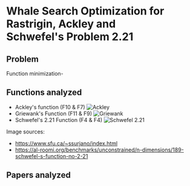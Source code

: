 # Whale Search Optimization for Rastrigin, Ackley and Schwefel's Problem 2.21

## Problem
Function minimization- 

## Functions analyzed
- Ackley's function (F10 & F7)
![Ackley](https://www.sfu.ca/~ssurjano/ackley.png)
- Griewank's Function (F11 & F9)
![Griewank](https://www.sfu.ca/~ssurjano/griewank.png)
- Schwefel's 2.21 Function (F4 & F4)
![Schwefel 2.21](https://al-roomi.org/multimedia/Unconstrained_Benchmarks/ndimensional/SchwefelFunction221/3D_SchwefelFunction221.jpg)

Image sources: 
- https://www.sfu.ca/~ssurjano/index.html
- https://al-roomi.org/benchmarks/unconstrained/n-dimensions/189-schwefel-s-function-no-2-21

## Papers analyzed